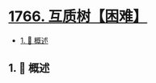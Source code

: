 # [1766. 互质树【困难】](https://github.com/Tdahuyou/TNotes.leetcode/tree/main/notes/1766.%20%E4%BA%92%E8%B4%A8%E6%A0%91%E3%80%90%E5%9B%B0%E9%9A%BE%E3%80%91)

<!-- region:toc -->

- [1. 📝 概述](#1--概述)

<!-- endregion:toc -->

## 1. 📝 概述
